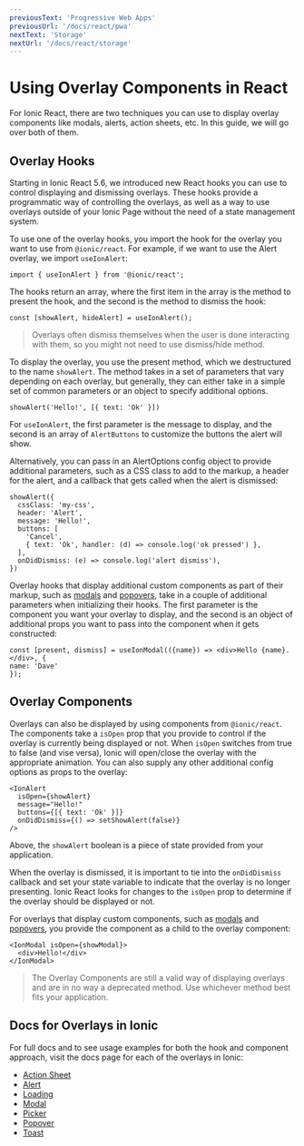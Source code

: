 ```yaml
---
previousText: 'Progressive Web Apps'
previousUrl: '/docs/react/pwa'
nextText: 'Storage'
nextUrl: '/docs/react/storage'
---
```


# Using Overlay Components in React

For Ionic React, there are two techniques you can use to display overlay components like modals, alerts, action sheets, etc. In this guide, we will go over both of them.

## Overlay Hooks

Starting in Ionic React 5.6, we introduced new React hooks you can use to control displaying and dismissing overlays. These hooks provide a programmatic way of controlling the overlays, as well as a way to use overlays outside of your Ionic Page without the need of a state management system.

To use one of the overlay hooks, you import the hook for the overlay you want to use from `@ionic/react`. For example, if we want to use the Alert overlay, we import `useIonAlert`:

```tsx
import { useIonAlert } from '@ionic/react';
```

The hooks return an array, where the first item in the array is the method to present the hook, and the second is the method to dismiss the hook:

```tsx
const [showAlert, hideAlert] = useIonAlert();
```

> Overlays often dismiss themselves when the user is done interacting with them, so you might not need to use dismiss/hide method.

To display the overlay, you use the present method, which we destructured to the name `showAlert`. The method takes in a set of parameters that vary depending on each overlay, but generally, they can either take in a simple set of common parameters or an object to specify additional options.

```tsx
showAlert('Hello!', [{ text: 'Ok' }])
```

For `useIonAlert`, the first parameter is the message to display, and the second is an array of `AlertButtons` to customize the buttons the alert will show.

Alternatively, you can pass in an AlertOptions config object to provide additional parameters, such as a CSS class to add to the markup, a header for the alert, and a callback that gets called when the alert is dismissed:

```tsx
showAlert({
  cssClass: 'my-css',
  header: 'Alert',
  message: 'Hello!',
  buttons: [
    'Cancel',
    { text: 'Ok', handler: (d) => console.log('ok pressed') },
  ],
  onDidDismiss: (e) => console.log('alert dismiss'),
})
```

Overlay hooks that display additional custom components as part of their markup, such as [modals](https://ionicframework.com/docs/api/modal) and [popovers](https://ionicframework.com/docs/api/popover), take in a couple of additional parameters when initializing their hooks. The first parameter is the component you want your overlay to display, and the second is an object of additional props you want to pass into the component when it gets constructed:

```tsx
const [present, dismiss] = useIonModal(({name}) => <div>Hello {name}.</div>, {
name: 'Dave'
});
```

## Overlay Components

Overlays can also be displayed by using components from `@ionic/react`. The components take a `isOpen` prop that you provide to control if the overlay is currently being displayed or not. When  `isOpen` switches from true to false (and vise versa), Ionic will open/close the overlay with the appropriate animation. You can also supply any other additional config options as props to the overlay:

```tsx
<IonAlert
  isOpen={showAlert}
  message="Hello!"
  buttons={[{ text: 'Ok' }]}
  onDidDismiss={() => setShowAlert(false)}
/>
```

Above, the `showAlert` boolean is a piece of state provided from your application.

When the overlay is dismissed, it is important to tie into the  `onDidDismiss` callback and set your state variable to indicate that the overlay is no longer presenting. Ionic React looks for changes to the `isOpen` prop to determine if the overlay should be displayed or not.

For overlays that display custom components, such as [modals](https://ionicframework.com/docs/api/modal) and [popovers](https://ionicframework.com/docs/api/popover), you provide the component as a child to the overlay component:

```tsx
<IonModal isOpen={showModal}>
  <div>Hello!</div>
</IonModal>
```

> The Overlay Components are still a valid way of displaying overlays and are in no way a deprecated method. Use whichever method best fits your application.

## Docs for Overlays in Ionic

For full docs and to see usage examples for both the hook and component approach, visit the docs page for each of the overlays in Ionic:

- [Action Sheet](https://ionicframework.com/docs/api/action-sheet)
- [Alert](https://ionicframework.com/docs/api/modal#usage)
- [Loading](https://ionicframework.com/docs/api/loading)
- [Modal](https://ionicframework.com/docs/api/modal)
- [Picker](https://ionicframework.com/docs/api/picker)
- [Popover](https://ionicframework.com/docs/api/popover)
- [Toast](https://ionicframework.com/docs/api/toast)